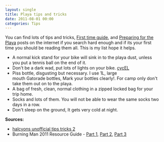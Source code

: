 ```yaml
---
layout: single
title: Playa tips and tricks 
date: 2011-08-01 00:00
categories: Tips
---
```

You can find lots of tips and tricks, <a href="http://www.burningman.com/first_timers/">First time guide</a>, and <a href="http://www.preparefortheplaya.com/">Preparing for the Playa</a> posts on the internet if you search hard enough and if its your first time you should be reading them all. This is my list hope it helps.
<ul>
	<li>A normal kick stand for your bike will sink in to the playa dust, unless you put a tennis ball on the end of it.</li>
	<li>Don't be a dark wad, put lots of lights on your bike. <a href="http://vancouver.hackspace.ca/wp/cycel/">cycEL</a></li>
	<li>Piss bottle, disgusting but necessary. I use 1L, large mouth Gatorade bottles, Mark your bottles clearly!. For camp only don't take them out on to the playa.</li>
	<li>A bag of fresh, clean, normal clothing in a zipped locked bag for your trip home.</li>
	<li>Socks and lots of them. You will not be able to wear the same socks two days in a row.</li>
	<li>Don't sleep on the ground, It gets very cold at night.</li>
</ul>
<strong>Sources:</strong>
<ul>
	<li><a href="http://blog.burningman.com/playa-tips/halcyons-unofficial-tips-tricks-2/">halcyons unofficial tips tricks 2</a></li>
	<li>Burning Man 2011 Resource Guide - <a href="http://lee.org/blog/2011/06/03/burning-man-2011-resource-guide-%E2%80%93-part-1-of-3/">Part 1</a>, <a href="http://lee.org/blog/2011/06/03/burning-man-2011-resource-guide-%E2%80%93-part-2-of-3/">Part 2</a>, <a href="http://lee.org/blog/2011/06/03/burning-man-2011-resource-guide-%E2%80%93-part-3-of-3/">Part 3</a></li>
</ul>
&nbsp;
